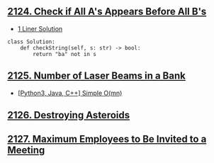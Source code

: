 ## [2124. Check if All A's Appears Before All B's](https://leetcode.com/problems/check-if-all-as-appears-before-all-bs/)
- [1 Liner Solution](https://leetcode.com/problems/check-if-all-as-appears-before-all-bs/discuss/1661056/Python-1-Liner)
```python3
class Solution:
    def checkString(self, s: str) -> bool:
        return "ba" not in s
```

## [2125. Number of Laser Beams in a Bank](https://leetcode.com/contest/weekly-contest-274/problems/number-of-laser-beams-in-a-bank)
- [[Python3, Java, C++] Simple O(mn)](https://leetcode.com/problems/number-of-laser-beams-in-a-bank/discuss/1660943/Python3-Java-C%2B%2B-Simple-O(mn))

## [2126. Destroying Asteroids](https://leetcode.com/contest/weekly-contest-274/problems/destroying-asteroids)
## [2127. Maximum Employees to Be Invited to a Meeting](https://leetcode.com/contest/weekly-contest-274/problems/maximum-employees-to-be-invited-to-a-meeting)
